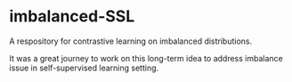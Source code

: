 # imbalanced-SSL
A respository for contrastive learning on imbalanced distributions. 

It was a great journey to work on this long-term idea to address imbalance issue in self-supervised learning setting. 

